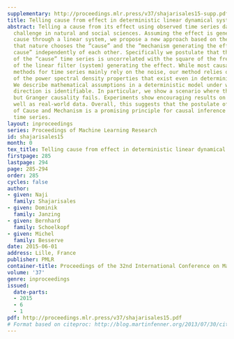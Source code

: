 ```yaml
---
supplementary: http://proceedings.mlr.press/v37/shajarisales15-supp.pdf
title: Telling cause from effect in deterministic linear dynamical systems
abstract: Telling a cause from its effect using observed time series data is a major
  challenge in natural and social sciences. Assuming the effect is generated by the
  cause through a linear system, we propose a new approach based on the hypothesis
  that nature chooses the “cause” and the “mechanism generating the effect from the
  cause” independently of each other. Specifically we postulate that the power spectrum
  of the “cause” time series is uncorrelated with the square of the frequency response
  of the linear filter (system) generating the effect. While most causal discovery
  methods for time series mainly rely on the noise, our method relies on asymmetries
  of the power spectral density properties that exist even in deterministic systems.
  We describe mathematical assumptions in a deterministic model under which the causal
  direction is identifiable. In particular, we show a scenario where the method works
  but Granger causality fails. Experiments show encouraging results on synthetic as
  well as real-world data. Overall, this suggests that the postulate of Independence
  of Cause and Mechanism is a promising principle for causal inference on observed
  time series.
layout: inproceedings
series: Proceedings of Machine Learning Research
id: shajarisales15
month: 0
tex_title: Telling cause from effect in deterministic linear dynamical systems
firstpage: 285
lastpage: 294
page: 285-294
order: 285
cycles: false
author:
- given: Naji
  family: Shajarisales
- given: Dominik
  family: Janzing
- given: Bernhard
  family: Schoelkopf
- given: Michel
  family: Besserve
date: 2015-06-01
address: Lille, France
publisher: PMLR
container-title: Proceedings of the 32nd International Conference on Machine Learning
volume: '37'
genre: inproceedings
issued:
  date-parts:
  - 2015
  - 6
  - 1
pdf: http://proceedings.mlr.press/v37/shajarisales15.pdf
# Format based on citeproc: http://blog.martinfenner.org/2013/07/30/citeproc-yaml-for-bibliographies/
---
```

